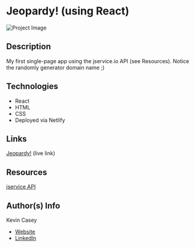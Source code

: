 # Jeopardy! (using React)

![Project Image](https://i.imgur.com/WhnmIWW.jpg)

## Description 

My first single-page app using the jservice.io API (see Resources). Notice the randomly generator domain name ;)

## Technologies
- React
- HTML
- CSS
- Deployed via Netlify

## Links

[Jeopardy!](https://keen-jennings-b93fdc.netlify.app/) (live link)

## Resources

[jservice API](https://jservice.io/)

## Author(s) Info
Kevin Casey
- [Website](https://kevinjcasey.com/)
- [LinkedIn](https://www.linkedin.com/in/kevin-j-casey/)
